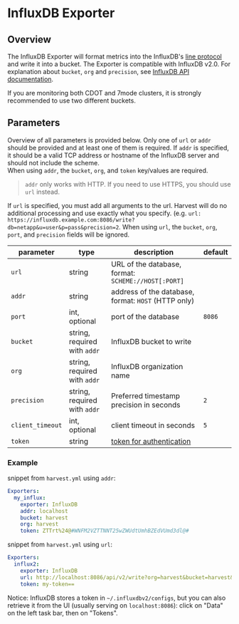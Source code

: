 


# InfluxDB Exporter

## Overview

The InfluxDB Exporter will format metrics into the InfluxDB's [line protocol](https://docs.influxdata.com/influxdb/v2.0/reference/syntax/line-protocol/#naming-restrictions) 
and write it into a bucket. 
The Exporter is compatible with InfluxDB v2.0. 
For explanation about `bucket`, `org` and `precision`, see [InfluxDB API documentation](https://docs.influxdata.com/influxdb/v2.0/api/#tag/Write).

If you are monitoring both CDOT and 7mode clusters, it is strongly recommended to use two different buckets.

## Parameters

Overview of all parameters is provided below. Only one of `url` or `addr` should be provided and at least one of them is required.
If `addr` is specified, it should be a valid TCP address or hostname of the InfluxDB server and should not include the scheme.  
When using `addr`, the `bucket`, `org`, and `token` key/values are required.

> `addr` only works with HTTP. If you need to use HTTPS, you should use `url` instead.

If `url` is specified, you must add all arguments to the url. 
Harvest will do no additional processing and use exactly what you specify. (e.g. `url: https://influxdb.example.com:8086/write?db=netapp&u=user&p=pass&precision=2`. 
When using `url`,  the `bucket`, `org`, `port`, and `precision` fields will be ignored.

| parameter        | type                         | description                                                                                        | default |
|------------------|------------------------------|----------------------------------------------------------------------------------------------------|---------|
| `url`            | string                       | URL of the database, format: `SCHEME://HOST[:PORT]`                                                |         |
| `addr`           | string                       | address of the database, format: `HOST` (HTTP only)                                                |         |
| `port`           | int, optional                | port of the database                                                                               | `8086`  |
| `bucket`         | string, required with `addr` | InfluxDB bucket to write                                                                           |         |
| `org`            | string, required with `addr` | InfluxDB organization name                                                                         |         |
| `precision`      | string, required with `addr` | Preferred timestamp precision in seconds                                                           | `2`     |
| `client_timeout` | int, optional                | client timeout in seconds                                                                          | `5`     |
| `token`          | string                       | [token for authentication](https://docs.influxdata.com/influxdb/v2.0/security/tokens/view-tokens/) |         |

### Example

snippet from `harvest.yml` using `addr`:

```yaml
Exporters:
  my_influx:
    exporter: InfluxDB
    addr: localhost
    bucket: harvest
    org: harvest
    token: ZTTrt%24@#WNFM2VZTTNNT25wZWUdtUmhBZEdVUmd3dl@# 
```

snippet from `harvest.yml` using `url`:

```yaml
Exporters:
  influx2:
    exporter: InfluxDB
    url: http://localhost:8086/api/v2/write?org=harvest&bucket=harvest&precision=s
    token: my-token== 
```

Notice: InfluxDB stores a token in `~/.influxdbv2/configs`, but you can also retrieve it from the UI (usually serving on `localhost:8086`): click on "Data" on the left task bar, then on "Tokens".
